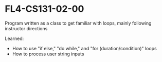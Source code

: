 # FL4-CS131-02-00
Program written as a class to get familiar with loops, mainly following instructor directions

Learned:
- How to use "if else," "do while," and "for (duration/condition)" loops
- How to process user string inputs
